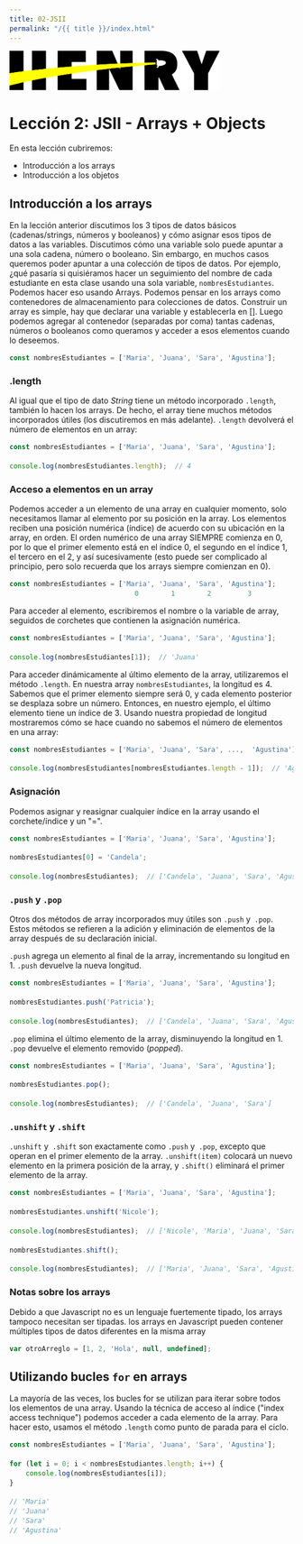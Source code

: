 ```yaml
---
title: 02-JSII
permalink: "/{{ title }}/index.html"
---
```


<img  src='../logo.png' height='70px'>

# Lección 2: JSII - Arrays + Objects

En esta lección cubriremos:

* Introducción a los arrays
* Introducción a los objetos

## Introducción a los arrays

En la lección anterior discutimos los 3 tipos de datos básicos (cadenas/strings, números y booleanos) y cómo asignar esos tipos de datos a las variables. Discutimos cómo una variable solo puede apuntar a una sola cadena, número o booleano. Sin embargo, en muchos casos queremos poder apuntar a una colección de tipos de datos. Por ejemplo, ¿qué pasaría si quisiéramos hacer un seguimiento del nombre de cada estudiante en esta clase usando una sola variable, `nombresEstudiantes`. Podemos hacer eso usando Arrays. Podemos pensar en los arrays como contenedores de almacenamiento para colecciones de datos. Construir un array es simple, hay que declarar una variable y establecerla en []. Luego podemos agregar al contenedor (separadas por coma) tantas cadenas, números o booleanos como queramos y acceder a esos elementos cuando lo deseemos.

```javascript
const nombresEstudiantes = ['Maria', 'Juana', 'Sara', 'Agustina'];
```

### .length

Al igual que el tipo de dato _String_ tiene un método incorporado `.length`, también lo hacen los arrays. De hecho, el array tiene muchos métodos incorporados útiles (los discutiremos en más adelante). `.length` devolverá el número de elementos en un array:

```javascript
const nombresEstudiantes = ['Maria', 'Juana', 'Sara', 'Agustina'];

console.log(nombresEstudiantes.length);  // 4
```

### Acceso a elementos en un array

Podemos acceder a un elemento de una array en cualquier momento, solo necesitamos llamar al elemento por su posición en la array. Los elementos reciben una posición numérica (índice) de acuerdo con su ubicación en la array, en orden. El orden numérico de una array SIEMPRE comienza en 0, por lo que el primer elemento está en el índice 0, el segundo en el índice 1, el tercero en el 2, y así sucesivamente (esto puede ser complicado al principio, pero solo recuerda que los arrays siempre comienzan en 0).

```javascript
const nombresEstudiantes = ['Maria', 'Juana', 'Sara', 'Agustina'];
                               0        1        2         3
```

Para acceder al elemento, escribiremos el nombre o la variable de array, seguidos de corchetes que contienen la asignación numérica.

```javascript
const nombresEstudiantes = ['Maria', 'Juana', 'Sara', 'Agustina'];

console.log(nombresEstudiantes[1]);  // 'Juana'
```

Para acceder dinámicamente al último elemento de la array, utilizaremos el método `.length`. En nuestra array `nombresEstudiantes`, la longitud es 4. Sabemos que el primer elemento siempre será 0, y cada elemento posterior se desplaza sobre un número. Entonces, en nuestro ejemplo, el último elemento tiene un índice de 3. Usando nuestra propiedad de longitud mostraremos cómo se hace cuando no sabemos el número de elementos en una array:

```javascript
const nombresEstudiantes = ['Maria', 'Juana', 'Sara', ...,  'Agustina'];

console.log(nombresEstudiantes[nombresEstudiantes.length - 1]);  // 'Agustina'
```

### Asignación

Podemos asignar y reasignar cualquier índice en la array usando el corchete/índice y un "=".

```javascript
const nombresEstudiantes = ['Maria', 'Juana', 'Sara', 'Agustina'];

nombresEstudiantes[0] = 'Candela';

console.log(nombresEstudiantes);  // ['Candela', 'Juana', 'Sara', 'Agustina']
```
### `.push` y `.pop`

Otros dos métodos de array incorporados muy útiles son `.push` y` .pop`. Estos métodos se refieren a la adición y eliminación de elementos de la array después de su declaración inicial.

`.push` agrega un elemento al final de la array, incrementando su longitud en 1. `.push` devuelve la nueva longitud.

```javascript
const nombresEstudiantes = ['Maria', 'Juana', 'Sara', 'Agustina'];

nombresEstudiantes.push('Patricia');

console.log(nombresEstudiantes);  // ['Candela', 'Juana', 'Sara', 'Agustina', 'Patricia']
```

`.pop` elimina el último elemento de la array, disminuyendo la longitud en 1. `.pop` devuelve el elemento removido (_popped_).

```javascript
const nombresEstudiantes = ['Maria', 'Juana', 'Sara', 'Agustina'];

nombresEstudiantes.pop();

console.log(nombresEstudiantes);  // ['Candela', 'Juana', 'Sara']
```

### `.unshift` y `.shift`

`.unshift` y` .shift` son exactamente como `.push` y` .pop`, excepto que operan en el primer elemento de la array. `.unshift(item)` colocará un nuevo elemento en la primera posición de la array, y `.shift()` eliminará el primer elemento de la array.

```javascript
const nombresEstudiantes = ['Maria', 'Juana', 'Sara', 'Agustina'];

nombresEstudiantes.unshift('Nicole');

console.log(nombresEstudiantes);  // ['Nicole', 'Maria', 'Juana', 'Sara', 'Agustina']

nombresEstudiantes.shift();

console.log(nombresEstudiantes);  // ['Maria', 'Juana', 'Sara', 'Agustina']
```

### Notas sobre los arrays

Debido a que Javascript no es un lenguaje fuertemente tipado, los arrays tampoco necesitan ser tipadas. los arrays en Javascript pueden contener múltiples tipos de datos diferentes en la misma array

```javascript
var otroArreglo = [1, 2, 'Hola', null, undefined];
```

## Utilizando bucles `for` en arrays

La mayoría de las veces, los bucles for se utilizan para iterar sobre todos los elementos de una array. Usando la técnica de acceso al índice ("index access technique") podemos acceder a cada elemento de la array. Para hacer esto, usamos el método `.length` como punto de parada para el ciclo.

```javascript
const nombresEstudiantes = ['Maria', 'Juana', 'Sara', 'Agustina'];

for (let i = 0; i < nombresEstudiantes.length; i++) {
    console.log(nombresEstudiantes[i]);
}

// 'Maria'
// 'Juana'
// 'Sara'
// 'Agustina'
```